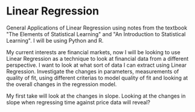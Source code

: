 # Linear Regression

General Applications of Linear Regression using notes from the textbook "The Elements of Statistical Learning" and "An Introduction to Statistical Learning".
I will be using Python and R. 

My current interests are financial markets, now I will be looking to use Linear Regression as a technique to look at financial data from a different perspective. 
I want to look at what sort of data I can extract using Linear Regression. Investigate the changes in parameters, measurements of quality of fit, using different criterias
to model quality of fit and looking at the overall changes in the regression model. 

My first take will look at the changes in slope. Looking at the changes in slope when regressing time against price data will reveal? 


